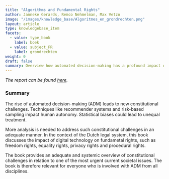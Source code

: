 ```yaml
---
title: "Algorithms and Fundamental Rights"
author: Janneke Gerards, Remco Nehmelman, Max Vetzo
image: "/images/knowledge_base/Algoritmes_en_grondrechten.png"
layout: article
type: knowledgebase_item
facets:
  - value: type_book
    label: boek
  - value: subject_FR
    label: grondrechten
weight: 0
draft: false
summary: Overview how automated decision-making has a profound impact on fundamental rights in the context of the Dutch legal system
---
```


_The report can be found <a href="https://fpf.org/blog/fpf-report-automated-decision-making-under-the-gdpr-a-comprehensive-case-law-analysis/" target="_blank">here</a>._

### Summary

The rise of automated decision-making (ADM) leads to new constitutional challenges. Techniques like recommender systems and risk-based sampling impact human autonomy. Statistical biases could lead to unequal treatment.

More analysis is needed to address such constitutional challenges in an adequate manner. In the context of the Dutch legal system, this book discusses the impact of digital technology on fundametal rights, such as freedom rights, equality rights, privacy rights and procedural rights.

The book provides an adequate and systemic overview of constitutional challenges in relation to one of the most urgent current societal issues. The book is therefore relevant for everyone who is involved with ADM from all disciplines.
